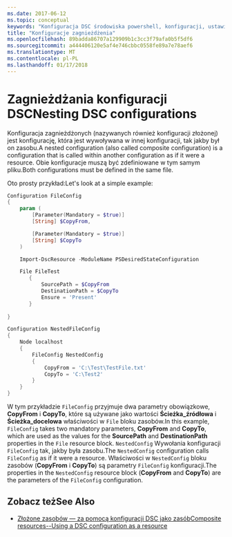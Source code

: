 ```yaml
---
ms.date: 2017-06-12
ms.topic: conceptual
keywords: "Konfiguracja DSC środowiska powershell, konfiguracji, ustawienia"
title: "Konfiguracje zagnieżdżenia"
ms.openlocfilehash: 89badda86707a129909b1c3cc3f79afa0b5f5df6
ms.sourcegitcommit: a444406120e5af4e746cbbc0558fe89a7e78aef6
ms.translationtype: MT
ms.contentlocale: pl-PL
ms.lasthandoff: 01/17/2018
---
```

# <a name="nesting-dsc-configurations"></a><span data-ttu-id="601e3-103">Zagnieżdżania konfiguracji DSC</span><span class="sxs-lookup"><span data-stu-id="601e3-103">Nesting DSC configurations</span></span>

<span data-ttu-id="601e3-104">Konfiguracja zagnieżdżonych (nazywanych również konfiguracji złożonej) jest konfigurację, która jest wywoływana w innej konfiguracji, tak jakby był on zasobu.</span><span class="sxs-lookup"><span data-stu-id="601e3-104">A nested configuration (also called composite configuration) is a configuration that is called within another configuration as if it were a resource.</span></span>
<span data-ttu-id="601e3-105">Obie konfiguracje muszą być zdefiniowane w tym samym pliku.</span><span class="sxs-lookup"><span data-stu-id="601e3-105">Both configurations must be defined in the same file.</span></span>

<span data-ttu-id="601e3-106">Oto prosty przykład:</span><span class="sxs-lookup"><span data-stu-id="601e3-106">Let's look at a simple example:</span></span>

```powershell
Configuration FileConfig 
{
    param (
        [Parameter(Mandatory = $true)]
        [String] $CopyFrom,

        [Parameter(Mandatory = $true)]
        [String] $CopyTo
    )

    Import-DscResource -ModuleName PSDesiredStateConfiguration

    File FileTest
       {
           SourcePath = $CopyFrom
           DestinationPath = $CopyTo
           Ensure = 'Present'
       }
    
}

Configuration NestedFileConfig
{
    Node localhost
    {
        FileConfig NestedConfig
        {
            CopyFrom = 'C:\Test\TestFile.txt'
            CopyTo = 'C:\Test2'
        }
    }
}
```

<span data-ttu-id="601e3-107">W tym przykładzie `FileConfig` przyjmuje dwa parametry obowiązkowe, **CopyFrom** i **CopyTo**, które są używane jako wartości **Ścieżka_źródłowa** i  **Ścieżka_docelowa** właściwości w `File` bloku zasobów.</span><span class="sxs-lookup"><span data-stu-id="601e3-107">In this example, `FileConfig` takes two mandatory parameters,  **CopyFrom** and **CopyTo**, which are used as the values for the **SourcePath** and **DestinationPath** properties in the `File` resource block.</span></span> <span data-ttu-id="601e3-108">`NestedConfig` Wywołania konfiguracji `FileConfig` tak, jakby była zasobu.</span><span class="sxs-lookup"><span data-stu-id="601e3-108">The `NestedConfig` configuration calls `FileConfig` as if it were a resource.</span></span>
<span data-ttu-id="601e3-109">Właściwości w `NestedConfig` bloku zasobów (**CopyFrom** i **CopyTo**) są parametry `FileConfig` konfiguracji.</span><span class="sxs-lookup"><span data-stu-id="601e3-109">The properties in the `NestedConfig` resource block (**CopyFrom** and **CopyTo**) are the parameters of the `FileConfig` configuration.</span></span>

## <a name="see-also"></a><span data-ttu-id="601e3-110">Zobacz też</span><span class="sxs-lookup"><span data-stu-id="601e3-110">See Also</span></span>

- [<span data-ttu-id="601e3-111">Złożone zasobów — za pomocą konfiguracji DSC jako zasób</span><span class="sxs-lookup"><span data-stu-id="601e3-111">Composite resources--Using a DSC configuration as a resource</span></span>](authoringResourceComposite.md)

